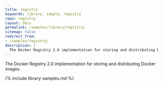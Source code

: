 ```yaml
---
title: registry
keywords: library, sample, registry
repo: registry
layout: docs
permalink: /samples/library/registry/
sitemap: false
redirect_from:
- /samples/registry/
description: |
  The Docker Registry 2.0 implementation for storing and distributing Docker images
---
```


The Docker Registry 2.0 implementation for storing and distributing Docker images


{% include library-samples.md %}
